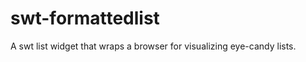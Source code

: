 swt-formattedlist
=================

A swt list widget that wraps a browser for visualizing eye-candy lists.